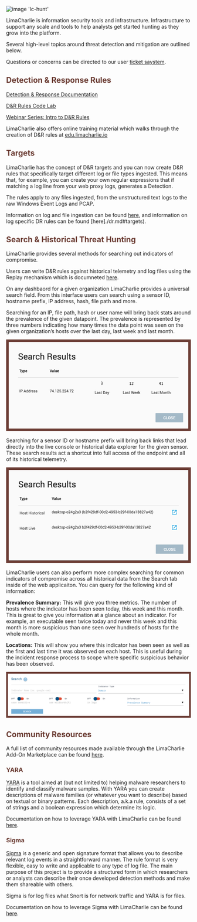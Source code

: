 ![image 'lc-hunt'](https://storage.googleapis.com/limacharlie-io/brand/logo/lc-hunt.png)

LimaCharlie is information security tools and infrastructure. Infrastructure to support any scale and tools to help analysts get started hunting as they grow into the platform.

Several high-level topics around threat detection and mitigation are outlined below.

Questions or concerns can be directed to our user [ticket saystem]().

## <span style="color:#6a3b32">Detection & Response Rules</span>

[Detection & Response Documentation](./dr.md)

[D&R Rules Code Lab](./codelab_dr.md)

[Webinar Series: Intro to D&R Rules](https://www.youtube.com/watch?v=0bwgMPkfbFE&t=187s)

LimaCharlie also offers online training material which walks through the creation of D&R rules at [edu.limacharlie.io](https://edu.limachalire.io) 

## <span style="color:#6a3b32">Targets</span>

LimaCharlie has the concept of D&R targets and you can now create D&R rules that specifically target different log or file types ingested. This means that, for example, you can create your own regular expressions that if matching a log line from your web proxy logs, generates a Detection. 

The rules apply to any files ingested, from the unstructured text logs to the raw Windows Event Logs and PCAP.

Information on log and file ingestion can be found [here](./external_logs.md), and information on log specific DR rules can be found [here]./dr.md#targets).

## <span style="color:#6a3b32">Search & Historical Threat Hunting</span>

LimaCharlie provides several methods for searching out indicators of compromise.

Users can write D&R rules against historical telemetry and log files using the Replay mechanism which is documneted [here](./replay.md).

On any dashbaord for a given organization LimaCharlie provides a universal search field. From this interface users can search using a sensor ID, hostname prefix, IP address, hash, file path and more.

Searching for an IP, file path, hash or user name will bring back stats around the prevalence of the given datapoint. The prevalence is represented by three numbers indicating how many times the data point was seen on the given organization’s hosts over the last day, last week and last month. 

![image 'Sensor Upgrade'](./images/sc-hunt-search-ip.png)

Searching for a sensor ID or hostname prefix will bring back links that lead directly into the live console or historical data explorer for the given sensor. These search results act a shortcut into full access of the endpoint and all of its historical telemetry.

![image 'Sensor Upgrade'](./images/sc-hunt-search-id.png)

LimaCharlie users can also perform more complex searching for common indicators of compromise across all historical data from the Search tab inside of the web applicaiton. You can query for the following kind of information:

**Prevalence Summary:** This will give you three metrics. The number of hosts where the indicator has been seen today, this week and this month. This is great to give you information at a glance about an indicator. For example, an executable seen twice today and never this week and this month is more suspicious than one seen over hundreds of hosts for the whole month.

**Locations:** This will show you where this indicator has been seen as well as the first and last time it was observed on each host. This is useful during the incident response process to scope where specific suspicious behavior has been observed.

![image 'Sensor Upgrade'](./images/sc-hunt-search-ui.png)

## <span style="color:#6a3b32">Community Resources</span>

A full list of community resources made available through the LimaCharlie Add-On Marketplace can be found [here](./lc-marketplace).

### <span style="color:#6a3b32">YARA</span>

[YARA](https://virustotal.github.io/yara/) is a tool aimed at (but not limited to) helping malware researchers to identify and classify malware samples. With YARA you can create descriptions of malware families (or whatever you want to describe) based on textual or binary patterns. Each description, a.k.a rule, consists of a set of strings and a boolean expression which determine its logic.

Documentation on how to leverage YARA with LimaCharlie can be found [here](./yara.md).

### <span style="color:#6a3b32">Sigma</span>

[Sigma](https://github.com/Neo23x0/sigma) is a generic and open signature format that allows you to describe relevant log events in a straightforward manner. The rule format is very flexible, easy to write and applicable to any type of log file. The main purpose of this project is to provide a structured form in which researchers or analysts can describe their once developed detection methods and make them shareable with others.

Sigma is for log files what Snort is for network traffic and YARA is for files.

Documentation on how to leverage Sigma with LimaCharlie can be found [here]().


